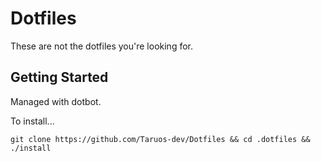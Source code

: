 # Dotfiles

These are not the dotfiles you're looking for.

## Getting Started

Managed with dotbot.

To install...

`git clone https://github.com/Taruos-dev/Dotfiles && cd .dotfiles && ./install`
